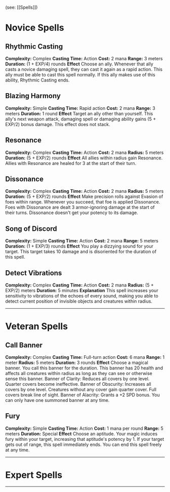(see: [[Spells]])

# Novice Spells
## Rhythmic Casting
**Complexity:** Complex
**Casting Time:** Action
**Cost:** 2 mana
**Range:** 3 meters
**Duration:** (1 + EXP/4) rounds
**Effect**
	Choose an ally. Whenever that ally casts a novice damaging spell, they can cast it again as a rapid action. This ally must be able to cast this spell normally.
	If this ally makes use of this ability, Rhythmic Casting ends.

## Blazing Harmony
**Complexity:** Simple
**Casting Time:** Rapid action 
**Cost:** 2 mana
**Range:** 3 meters
**Duration:** 1 round
**Effect**
	Target an ally other than yourself. This ally's next weapon attack, damaging spell or damaging ability gains (5 + EXP/2) bonus damage. 
	This effect does not stack.

## Resonance
**Complexity:** Complex
**Casting Time:** Action
**Cost:** 2 mana
**Radius:** 5 meters
**Duration:** (5 + EXP/2) rounds
**Effect**
	All allies within radius gain Resonance. Allies with Resonance are healed for 3 at the start of their turn. 

## Dissonance
**Complexity:** Complex
**Casting Time:** Action
**Cost:** 2 mana
**Radius:** 5 meters
**Duration:** (5 + EXP/2) rounds
**Effect**
	Make precision rolls against Evasion of foes within range. Whenever you succeed, that foe is applied Dissonance. Foes with Dissonance are dealt 3 armor-ignoring damage at the start of their turns. Dissonance doesn't get your potency to its damage. 

## Song of Discord
**Complexity:** Simple
**Casting Time:** Action
**Cost:** 2 mana
**Range:** 5 meters
**Duration:** (1 + EXP/3) rounds
**Effect**
	You play a dizzying sound for your target. This target takes 10 damage and is disoriented for the duration of this spell.

## Detect Vibrations
**Complexity:** Complex
**Casting Time:** Action
**Cost:** 2 mana
**Radius:** (5 + EXP/2) meters
**Duration:** 5 minutes
**Explanation**
	This spell increases your sensitivity to vibrations of the echoes of every sound, making you able to detect current position of invisible objects and creatures within radius.

---
# Veteran Spells
## Call Banner
**Complexity:** Complex
**Casting Time:** Full-turn action
**Cost:** 6 mana
**Range:** 1 meter
**Radius:** 5 meters
**Duration:** 3 rounds
**Effect**
	Choose a magical banner. You call this banner for the duration. This banner has 20 health and affects all creatures within radius as long as they can see or otherwise sense this banner.
	Banner of Clarity: Reduces all covers by one level. Quarter covers become ineffective.
	Banner of Obscurity: Increases all covers by one level. Creatures without any cover gain quarter cover. Full covers break line of sight. 
	Banner of Alacrity: Grants a +2 SPD bonus.
	You can only have one summoned banner at any time.

## Fury
**Complexity:** Simple
**Casting Time:** Action
**Cost:** 1 mana per round
**Range:** 5 meters
**Duration:** Special
**Effect**
	Choose an aptitude. Your magic induces fury within your target, increasing that aptitude's potency by 1. If your target gets out of range, this spell immediately ends.
	You can end this spell freely at any time.

---
# Expert Spells


---